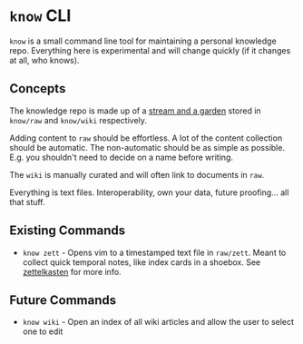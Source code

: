 # `know` CLI

`know` is a small command line tool for maintaining a personal knowledge repo.
Everything here is experimental and will change quickly
(if it changes at all, who knows).

## Concepts

The knowledge repo is made up of a 
[stream and a garden](https://hapgood.us/2015/10/17/the-garden-and-the-stream-a-technopastoral/)
stored in `know/raw` and `know/wiki` respectively.

Adding content to `raw` should be effortless.
A lot of the content collection should be automatic.
The non-automatic should be as simple as possible.
E.g. you shouldn't need to decide on a name before writing.

The `wiki` is manually curated and will often link to documents in `raw`.
 
Everything is text files.
Interoperability, own your data, future proofing... all that stuff.


## Existing Commands

* `know zett` - Opens vim to a timestamped text file in `raw/zett`.
  Meant to collect quick temporal notes, like index cards in a shoebox.
  See [zettelkasten](https://zettelkasten.de/) for more info.

## Future Commands

* `know wiki` - Open an index of all wiki articles
  and allow the user to select one to edit
